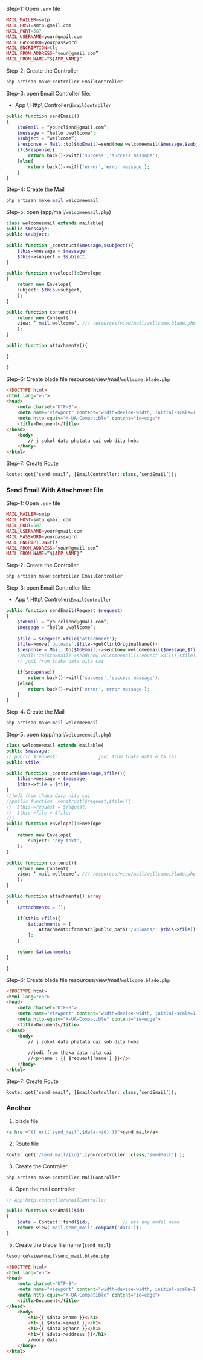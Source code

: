 Step-1: Open `.env` file

```php
MAIL_MAILER=smtp
MAIL_HOST=smtp.gmail.com
MAIL_PORT=587
MAIL_USERNAME=your@gmail.com
MAIL_PASSWORD=yourpassword
MAIL_ENCRIPTION=tls
MAIL_FROM_ADDRESS=”your@gmail.com”
MAIL_FROM_NAME=”${APP_NAME}”
```

Step-2:  Create the Controller

```php
php artisan make:controller EmailController
```

Step-3: open Email Controller file:
* App \\ Http\\ Controller\\`EmailController`

```php
public function sendEmail()
{
	$toEmail = “yourcliend@gmail.com”;
	$message = “hello ,wellcome”;
	$subject = “wellcome”;
	$response = Mail::to($toEmail)→send(new welcomeemail($message,$subject));
	if($response){
		return back()->with('success','success massage');
	}else{
		return back()->with('error','error massage');
	}
}
```

Step-4: Create the Mail

```php
php artisan make:mail welcomeemail
```

Step-5: open (app/mail/`welcomeemail.php`)

```php
class welcomeemail extends mailable{
public $message;
public $subject;

public function _construct($message,$subject)){
	$this->message = $message;
	$this->subject = $subject;
}

public function envelope():Envelope
{
	return new Envelope(
	subject: $this->subject,
	);
}

public function contend(){
	return new Content(
	view: ’ mail.wellcome’, /// resources/view/mail/wellcome.blade.php
	);
}

public function attachments(){

}

}
```

Step-6: Create blade file
resources/view/mail/`wellcome.blade.php`

```html
<!DOCTYPE html>
<html lang="en">
<head>
    <meta charset="UTF-8">
    <meta name="viewport" content="width=device-width, initial-scale=1.0">
    <meta http-equiv="X-UA-Compatible" content="ie=edge">
    <title>Document</title>
</head>
	<body>
		// j sokol data phatata cai sob dita hoba
	</body>
</html>
```

Step-7: Create Route

```php
Route::get(‘send-email’, [EmailController::class,’sendEmail’]);
```

### Send Email With Attachment file
Step-1: Open `.env` file

```php
MAIL_MAILER=smtp
MAIL_HOST=smtp.gmail.com
MAIL_PORT=587
MAIL_USERNAME=your@gmail.com
MAIL_PASSWORD=yourpassword
MAIL_ENCRIPTION=tls
MAIL_FROM_ADDRESS=”your@gmail.com”
MAIL_FROM_NAME=”${APP_NAME}”
```

Step-2:  Create the Controller

```php
php artisan make:controller EmailController
```

Step-3: open Email Controller file:
* App \\ Http\\ Controller\\`EmailController`

```php
public function sendEmail(Request $request)
{
	$toEmail = “yourcliend@gmail.com”;
	$message = “hello ,wellcome”;
	
	$file = $request->file('attachment');
	$file->move('uploads',$file->getClintOriginalName());
	$response = Mail::to($toEmail)->send(new welcomeemail($message,$file));
	//Mail::to($toEmail)->send(new welcomeemail($request->all(),$file));
	// jodi from thaka data nita cai

	if($response){
		return back()->with('success','success massage');
	}else{
		return back()->with('error','error massage');
	}
}
```

Step-4: Create the Mail

```php
php artisan make:mail welcomeemail
```

Step-5: open (app/mail/`welcomeemail.php`)

```php
class welcomeemail extends mailable{
public $message;
// public $request;               jodi from thaka data nita cai
public $file;

public function _construct($message,$file)){
	$this->message = $message;
	$this->file = $file;
}
//jodi from thaka data nita cai
//public function _construct($request,$file)){
//	$this->request = $request;
//	$this->file = $file;
//}
public function envelope():Envelope
{
	return new Envelope(
		subject: 'any text',
	);
}

public function contend(){
	return new Content(
	view: ’ mail.wellcome’, /// resources/view/mail/wellcome.blade.php
	);
}

public function attachments():array
{
	$attachments = [];

	if($this->file){
		$attachments = [
			Attachment::fromPath(public_path('/uploads/'.$this->file))
		];
	}

	return $attachments;
}

}
```

Step-6: Create blade file
resources/view/mail/`wellcome.blade.php`

```html
<!DOCTYPE html>
<html lang="en">
<head>
    <meta charset="UTF-8">
    <meta name="viewport" content="width=device-width, initial-scale=1.0">
    <meta http-equiv="X-UA-Compatible" content="ie=edge">
    <title>Document</title>
</head>
	<body>
		// j sokol data phatata cai sob dita hoba
		
		//jodi from thaka data nita cai
		//<p>name : {{ $request['name'] }}</p>
	</body>
</html>
```


Step-7: Create Route

```php
Route::get(‘send-email’, [EmailController::class,’sendEmail’]);
```


### Another
1. blade file

```html
<a href="{{ url('send_mail',$data->id) }}">send mail</a>
```

2. Route file

```php
Route::get('/send_mail/{id}',[yourcontroller::class,'sendMail'] );
```

3. Create the Controller

```php
php artisan make:controller MailController
```

4. Open the mail controller

```php
// App\http\controller\MailController

public function sendMail($id)
{
	$data = Contact::find($id);            // use any model name
	return view('mail.semd_mail',compact('data'));
}
```

5. Create the blade file name (`send_mail`)
```html
Resource\view\mail\send_mail.blade.php

<!DOCTYPE html>
<html lang="en">
<head>
    <meta charset="UTF-8">
    <meta name="viewport" content="width=device-width, initial-scale=1.0">
    <meta http-equiv="X-UA-Compatible" content="ie=edge">
    <title>Document</title>
</head>
	<body>
		<h1>{{ $data->name }}</h1>
		<h1>{{ $data->email }}</h1>
		<h1>{{ $data->phone }}</h1>
		<h1>{{ $data->address }}</h1>
		//more data
	</body>
</html>
```